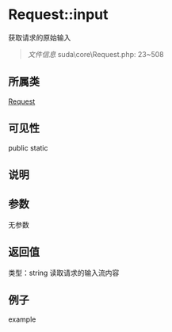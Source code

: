 # Request::input
获取请求的原始输入
> *文件信息* suda\core\Request.php: 23~508
## 所属类 

[Request](../Request.md)

## 可见性

  public  static
## 说明



## 参数

无参数
## 返回值
 
类型：string
 读取请求的输入流内容
## 例子

example